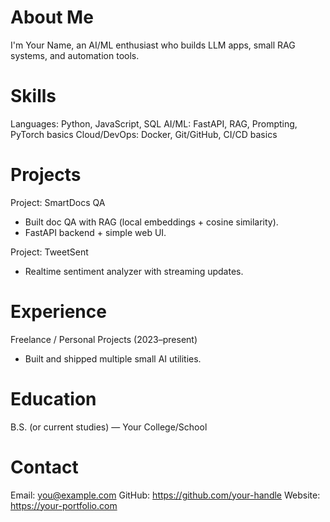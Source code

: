 # About Me
I'm Your Name, an AI/ML enthusiast who builds LLM apps, small RAG systems, and automation tools.

# Skills
Languages: Python, JavaScript, SQL
AI/ML: FastAPI, RAG, Prompting, PyTorch basics
Cloud/DevOps: Docker, Git/GitHub, CI/CD basics

# Projects
Project: SmartDocs QA
- Built doc QA with RAG (local embeddings + cosine similarity).
- FastAPI backend + simple web UI.

Project: TweetSent
- Realtime sentiment analyzer with streaming updates.

# Experience
Freelance / Personal Projects (2023–present)
- Built and shipped multiple small AI utilities.

# Education
B.S. (or current studies) — Your College/School

# Contact
Email: you@example.com
GitHub: https://github.com/your-handle
Website: https://your-portfolio.com